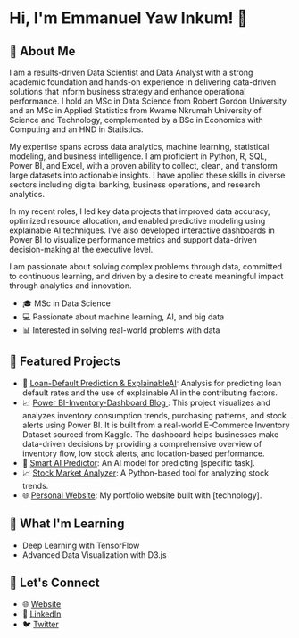 # Hi, I'm Emmanuel Yaw Inkum! 👋

## 🌟 About Me
I am a results-driven Data Scientist and Data Analyst with a strong academic foundation and hands-on experience in delivering data-driven solutions that inform business strategy and enhance operational performance. I hold an MSc in Data Science from Robert Gordon University and an MSc in Applied Statistics from Kwame Nkrumah University of Science and Technology, complemented by a BSc in Economics with Computing and an HND in Statistics.

My expertise spans across data analytics, machine learning, statistical modeling, and business intelligence. I am proficient in Python, R, SQL, Power BI, and Excel, with a proven ability to collect, clean, and transform large datasets into actionable insights. I have applied these skills in diverse sectors including digital banking, business operations, and research analytics.

In my recent roles, I led key data projects that improved data accuracy, optimized resource allocation, and enabled predictive modeling using explainable AI techniques. I’ve also developed interactive dashboards in Power BI to visualize performance metrics and support data-driven decision-making at the executive level.

I am passionate about solving complex problems through data, committed to continuous learning, and driven by a desire to create meaningful impact through analytics and innovation.
- 🎓 MSc in Data Science
- 💻 Passionate about machine learning, AI, and big data
- 📊 Interested in solving real-world problems with data

## 🔭 Featured Projects
- 🧠 [Loan-Default Prediction & ExplainableAI](https://inkumsah2012.shinyapps.io/Loan/): Analysis for predicting loan default rates and the use of explainable AI in the contributing factors.
- 📈 [Power BI-Inventory-Dashboard ](https://github.com/inkumsah2012/Powerbi-inventory-dashboard)   [Blog   ](https://inkumsah2012.github.io/Powerbi-inventory-dashboard): This project visualizes and analyzes inventory consumption trends, purchasing patterns, and stock alerts using Power BI. It is built from a real-world E-Commerce Inventory Dataset sourced from Kaggle. The dashboard helps businesses make data-driven decisions by providing a comprehensive overview of inventory flow, low stock alerts, and location-based performance.
- 🧠 [Smart AI Predictor](https://github.com/inkumsah2012/smart-ai-predictor): An AI model for predicting [specific task].
- 📈 [Stock Market Analyzer](https://github.com/inkumsah2012/stock-market-analyzer): A Python-based tool for analyzing stock trends.
- 🌐 [Personal Website](https://inkumsah2012.github.io/): My portfolio website built with [technology].

## 🌱 What I'm Learning
- Deep Learning with TensorFlow
- Advanced Data Visualization with D3.js

## 🚀 Let's Connect
- 🌐 [Website](https://inkumsah2012.github.io/emmanuelinkum/)
- 💼 [LinkedIn](https://www.linkedin.com/in/emmanuel-yaw-inkum-769bb1125)
- 🐦 [Twitter](https://twitter.com/yourhandle)
